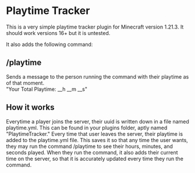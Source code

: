 # Playtime Tracker
This is a very simple playtime tracker plugin for Minecraft version 1.21.3. It should work versions 16+ but it is untested.

It also adds the following command:
## /playtime
Sends a message to the person running the command with their playtime as of that moment.
<br>"Your Total Playtime: __h __m __s"

## How it works
Everytime a player joins the server, their uuid is written down in a file named playtime.yml. This can be found in your plugins folder, aptly named "PlaytimeTracker." Every time that user leaves the server, their playtime is added to the playtime.yml file. This saves it so that any time the user wants, they may run the command /playtime to see their hours, minutes, and seconds played. When they run the command, it also adds their current time on the server, so that it is accurately updated every time they run the command.
